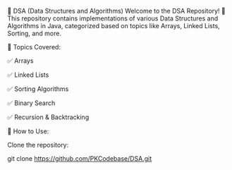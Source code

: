 📌 DSA (Data Structures and Algorithms)
Welcome to the DSA Repository! 🚀 This repository contains implementations of various Data Structures and Algorithms in Java, categorized based on topics like Arrays, Linked Lists, Sorting, and more.

📌 Topics Covered:

✅ Arrays

✅ Linked Lists

✅ Sorting Algorithms

✅ Binary Search

✅ Recursion & Backtracking


🚀 How to Use:

Clone the repository:

git clone https://github.com/PKCodebase/DSA.git

